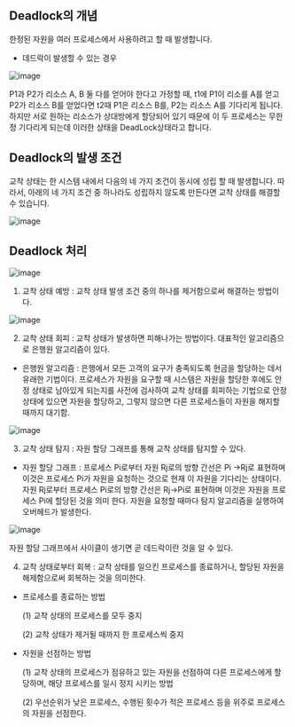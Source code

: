 ## Deadlock의 개념

한정된 자원을 여러 프로세스에서 사용하려고 할 때 발생합니다.

* 데드락이 발생할 수 있는 경우

![image](https://user-images.githubusercontent.com/21019088/56457214-4a192080-63b2-11e9-9a7a-56a7d866698a.png)

P1과 P2가 리소스 A, B 둘 다를 얻어야 한다고 가정할 때, t1에 P1이 리소를 A를 얻고 P2가 리소스 B를 얻었다면 
t2때 P1은 리소스 B를, P2는 리소스 A를 기다리게 됩니다. 하지만 서로 원하는 리소스가 상대방에게 할당되어 있기 
때문에 이 두 프로세스는 무한정 기다리게 되는데 이러한 상태을 DeadLock상태라고 합니다.

## Deadlock의 발생 조건

교착 상태는 한 시스템 내에서 다음의 네 가지 조건이 동시에 성립 할 때 발생합니다.
따라서, 아래의 네 가지 조건 중 하나라도 성립하지 않도록 만든다면 교착 상태를 해결할 수 있습니다.

![image](https://user-images.githubusercontent.com/21019088/56457809-07a81180-63bb-11e9-96a0-bcb09d6666ec.png)

## Deadlock 처리

![image](https://user-images.githubusercontent.com/21019088/56457505-b6961e80-63b6-11e9-83ff-3c416128a77a.png)

1. 교착 상태 예방 : 교착 상태 발생 조건 중의 하나를 제거함으로써 해결하는 방법이다.

![image](https://user-images.githubusercontent.com/21019088/56457830-33c39280-63bb-11e9-97a7-6bad789104f2.png)

2. 교착 상태 회피 : 교착 상태가 발생하면 피해나가는 방법이다. 대표적인 알고리즘으로 은행원 알고리즘이 있다.

* 은행원 알고리즘 : 은행에서 모든 고객의 요구가 충족되도록 현금을 할당하는 데서 유래한 기법이다. 
프로세스가 자원을 요구할 때 시스템은 자원을 할당한 후에도 안정 상태로 남아있게 되는지를 사전에 
검사하여 교착 상태를 회피하는 기법으로 안정 상태에 있으면 자원을 할당하고, 그렇지 않으면 
다른 프로세스들이 자원을 해지할 때까지 대기함.

![image](https://user-images.githubusercontent.com/21019088/56457532-0a086c80-63b7-11e9-9911-8e93933e8a50.png)

3. 교착 상태 탐지  : 자원 할당 그래프를 통해 교착 상태를 탐지할 수 있다.

* 자원 할당 그래프 : 프로세스 Pi로부터 자원 Rj로의 방향 간선은 Pi ->Rj로 표현하며 이것은 프로세스 Pi가 자원을 요청하는 
것으로 현재 이 자원을 기다리는 상태이다. 자원 Rj로부터 프로세스 Pi로의 방향 간선은 Rj->Pi로 표현하며 이것은 자원을 프로세스 
Pi에 할당된 것을 의미 한다. 자원을 요청할 때마다 탐지 알고리즘을 실행하여 오버헤드가 발생한다.

![image](https://user-images.githubusercontent.com/21019088/56457665-22798680-63b9-11e9-9f83-0201d51964f9.png)

자원 할당 그래프에서 사이클이 생기면 곧 데드락이란 것을 알 수 있다.

4. 교착 상태로부터 회복 : 교착 상태를 일으킨 프로세스를 종료하거나, 할당된 자원을 해제함으로써 회복하는 것을 의미한다.

* 프로세스를 종료하는 방법

    (1) 교착 상태의 프로세스를 모두 중지

    (2) 교착 상태가 제거될 때까지 한 프로세스씩 중지

* 자원을 선점하는 방법

    (1) 교착 상태의 프로세스가 점유하고 있는 자원을 선점하여 다른 프로세스에게 할당하며, 
    해당 프로세스를 일시 정지 시키는 방법
    
    (2) 우선순위가 낮은 프로세스, 수행된 횟수가 적은 프로세스 등을 위주로 프로세스의 자원을 선점한다.
